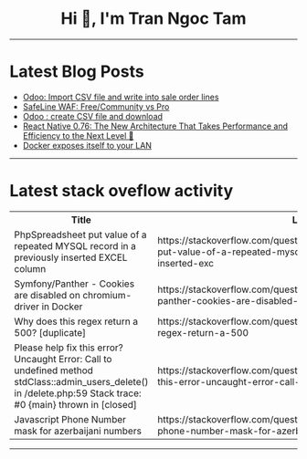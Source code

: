 <h1 align="center">Hi 👋, I'm Tran Ngoc Tam</h1>

---

# Latest Blog Posts 
<!-- BLOG-POST-LIST:START -->
- [Odoo: Import CSV file and write into sale order lines](https://dev.to/jeevanizm/odoo-import-csv-file-and-write-into-sale-order-lines-pj1)
- [SafeLine WAF: Free/Community vs Pro](https://dev.to/carrie_luo1/safeline-waf-freecommunity-vs-pro-4fd8)
- [Odoo : create CSV file and download](https://dev.to/jeevanizm/odoo-create-csv-file-and-download-jkn)
- [React Native 0.76: The New Architecture That Takes Performance and Efficiency to the Next Level 🚀](https://dev.to/abdulnasirolcan/react-native-076-the-new-architecture-that-takes-performance-and-efficiency-to-the-next-level-4jam)
- [Docker exposes itself to your LAN](https://dev.to/jarlefosen/docker-exposes-itself-to-your-lan-58pk)
<!-- BLOG-POST-LIST:END -->

---

# Latest stack oveflow activity
<table>
  <tr><th>Title</th><th>Link</th></tr>
  <!-- STACKOVERFLOW:START --><tr><td>PhpSpreadsheet put value of a repeated MYSQL record in a previously inserted EXCEL column</td><td>https://stackoverflow.com/questions/79134274/phpspreadsheet-put-value-of-a-repeated-mysql-record-in-a-previously-inserted-exc</td></tr><tr><td>Symfony/Panther - Cookies are disabled on chromium-driver in Docker</td><td>https://stackoverflow.com/questions/79134225/symfony-panther-cookies-are-disabled-on-chromium-driver-in-docker</td></tr><tr><td>Why does this regex return a 500? [duplicate]</td><td>https://stackoverflow.com/questions/79134192/why-does-this-regex-return-a-500</td></tr><tr><td>Please help fix this error? Uncaught Error: Call to undefined method stdClass::admin_users_delete&lpar;&rpar; in /delete.php:59 Stack trace: #0 {main} thrown in [closed]</td><td>https://stackoverflow.com/questions/79134183/please-help-fix-this-error-uncaught-error-call-to-undefined-method-stdclassa</td></tr><tr><td>Javascript Phone Number mask for azerbaijani numbers</td><td>https://stackoverflow.com/questions/79134109/javascript-phone-number-mask-for-azerbaijani-numbers</td></tr><!-- STACKOVERFLOW:END -->
</table>

---


